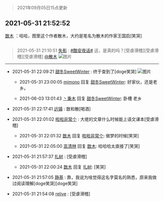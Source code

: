 > 2021年09月05日15点更新
<link rel="stylesheet" href="https://cdn.jsdelivr.net/gh/taotie6/sampleJSON@main/css/photo_show.css">


 ## 2021-05-31 21:52:52 

 [㪚木](https://www.coolapk.com/feed/27372967?shareKey=NjE1MmRjZDZhNTRjNjEzMTc4MDE~) ：哈哈，图里这个作者散木，大约是笔名为散木的作家王国启[笑哭] 

<div class="album">
<img class="img-item" src="" />
</div>

> 2021-05-31 21:10:51 
> [失影](https://www.coolapk.com/feed/27371923?shareKey=MjlkNWIxMjY0MDg2NjEzMTc4MDE~) : <a class="feed-link-tag" href="/t/酷安夜话?type=0">#酷安夜话#</a> 这，是真的吗？[受虐滑稽][受虐滑稽][受虐滑稽] <a class="feed-link-uname" href="/u/散木">@散木</a> 
![图片](https://image.coolapk.com/feed/2021/0531/21/2893218_8a71b7d7_6648_3309@3325x2494.jpeg)

 ------- 

- 2021-05-31 22:09:21 [甜冬SweetWinter](uid=1967207) : 终于查到了[doge笑哭] ![图片](https://image.coolapk.com/feed/2021/0531/22/1967207_fd2a3af4_0160_2273@1080x2340.jpeg)

    - 2021-05-31 23:00:05 [mimono](uid=1302072) 回复 [甜冬SweetWinter](uid=1967207): 好家伙，还是老乡。 

    - 2021-06-03 13:01:43 [丶秉木](uid=3455802) 回复 [甜冬SweetWinter](uid=1967207): 卧槽 老乡 

- 2021-05-31 22:17:41 [远镇](uid=1471248) : 㪚和散[喝酒] 

- 2021-05-31 22:01:02 [啦啦非常个](uid=2011605) : 大佬的文章什么时候能上语文课本[受虐滑稽] 

    - 2021-05-31 22:01:32 [㪚木](uid=1081091) 回复 [啦啦非常个](uid=2011605): 做梦的时候[笑哭] 

    - 2021-05-31 22:05:00 [高清林](uid=8114305) 回复 [㪚木](uid=1081091): 哈哈哈太直接了[笑哭] 

- 2021-05-31 21:57:37 [扎树](uid=2254178) : [受虐滑稽] 

    - 2021-05-31 22:00:24 [㪚木](uid=1081091) 回复 [扎树](uid=2254178): [笑哭] 

- 2021-05-31 21:57:05 [静基](uid=1353091) : 靠，我说为啥觉得这名字莫名的熟悉，原来我做过阅读理解[doge笑哭][doge笑哭] 

- 2021-05-31 21:54:08 [relive](uid=1401589) : [受虐滑稽] 

